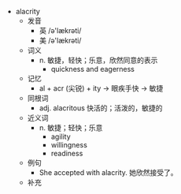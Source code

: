 - alacrity
  - 发音
    - 英 /ə'lækrəti/
    - 美 /ə'lækrəti/
  - 词义
    - n. 敏捷，轻快；乐意，欣然同意的表示
      - quickness and eagerness
  - 记忆
    - al + acr (尖锐) + ity → 眼疾手快 → 敏捷
  - 同根词
    - adj. alacritous 快活的；活泼的，敏捷的
  - 近义词
    - n. 敏捷；轻快；乐意
      - agility
      - willingness
      - readiness
  - 例句
    - She accepted with alacrity. 她欣然接受了。
  - 补充